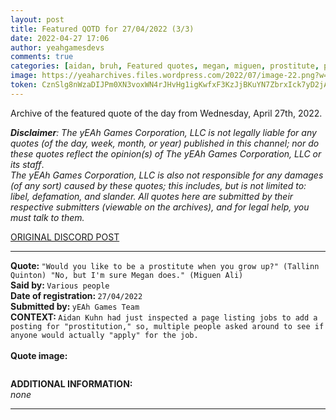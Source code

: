 ```yaml
---
layout: post
title: Featured QOTD for 27/04/2022 (3/3)
date: 2022-04-27 17:06
author: yeahgamesdevs
comments: true
categories: [aidan, bruh, Featured quotes, megan, miguen, prostitute, prostitution, QOTD, Quotes, tallinn]
image: https://yeaharchives.files.wordpress.com/2022/07/image-22.png?w=509
token: CznSlg8nWzaDIJPm0XN3voxWN4rJHvHg1igKwfxF3KzJjBKuYN7ZbrxIck7yD2jAXtbZCF64PEcDTdDgTeKDWCQWL5XtxW5l8RVzJqgm9aYm3T9IAlOGLvpzZBL0ckF7HV5yeT6tNFOM
---
```

<!-- wp:paragraph -->
<p>Archive of the featured quote of the day from Wednesday, April 27th, 2022. </p>
<!-- /wp:paragraph -->

<!-- wp:paragraph -->
<p><em><strong>Disclaimer</strong>: The yEAh Games Corporation, LLC is not legally liable for any quotes (of the day, week, month, or year) published in this channel; nor do these quotes reflect the opinion(s) of The yEAh Games Corporation, LLC or its staff</em>.<br><em>The yEAh Games Corporation, LLC is also not responsible for any damages (of any sort) caused by these quotes; this includes, but is not limited to: libel, defamation, and slander. All quotes here are submitted by their respective submitters (viewable on the archives), and for legal help, you must talk to them.</em><br><a href="https://cdn.discordapp.com/attachments/958100064079839303/964566123628609628/unknown.png"></a></p>
<!-- /wp:paragraph -->

<!-- wp:buttons {"layout":{"type":"flex","justifyContent":"left"}} -->
<div class="wp-block-buttons"><!-- wp:button {"textColor":"vivid-cyan-blue","align":"center","style":{"border":{"radius":"18px"}},"className":"is-style-fill"} -->
<div class="wp-block-button aligncenter is-style-fill"><a class="wp-block-button__link has-vivid-cyan-blue-color has-text-color wp-element-button" href="https://discord.com/channels/887052880782176266/958100064079839303/969045146337415198" style="border-radius:18px;">ORIGINAL DISCORD POST</a></div>
<!-- /wp:button --></div>
<!-- /wp:buttons -->

<!-- wp:separator {"align":"center","className":"is-style-wide"} -->
<hr class="wp-block-separator aligncenter has-alpha-channel-opacity is-style-wide" />
<!-- /wp:separator -->

<!-- wp:paragraph -->
<p><strong>Quote: </strong><code>"Would you like to be a prostitute when you grow up?" (Tallinn Quinton) "No, but I'm sure Megan does." (Miguen Ali)</code><br><strong>Said by: </strong><code>Various people</code><br><strong>Date of registration: </strong><code>27/04/2022</code> <br><strong>Submitted by: </strong><code>yEAh Games Team</code><br><strong>CONTEXT: </strong><code>Aidan Kuhn had just inspected a page listing jobs to add a posting for "prostitution," so, multiple people asked around to see if anyone would actually "apply" for the job.<br></code><br><strong>Quote image:</strong></p>
<!-- /wp:paragraph -->

<!-- wp:image {"id":774,"sizeSlug":"large","linkDestination":"none"} -->
<figure class="wp-block-image size-large"><img src="https://yeaharchives.files.wordpress.com/2022/07/image-22.png?w=509" alt="" class="wp-image-774" /></figure>
<!-- /wp:image -->

<!-- wp:paragraph -->
<p><strong>ADDITIONAL INFORMATION:</strong><br><em>none</em></p>
<!-- /wp:paragraph -->

<!-- wp:separator {"className":"is-style-wide"} -->
<hr class="wp-block-separator has-alpha-channel-opacity is-style-wide" />
<!-- /wp:separator -->
